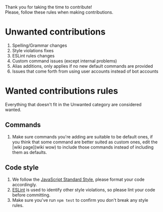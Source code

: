 Thank you for taking the time to contribute!   
Please, follow these rules when making contributions.

# Unwanted contributions
1. Spelling/Grammar changes
2. Style violations fixes
3. ESLint rules changes
4. Custom command issues (except internal problems)
5. Alias additions, only applies if no new default commands are provided
6. Issues that come forth from using user accounts instead of bot accounts

# Wanted contributions rules
Everything that doesn't fit in the Unwanted category are considered wanted.
## Commands
1. Make sure commands you're adding are suitable to be default ones, if you think that some command are better suited as custom ones, edit the [wiki page](wiki wow) to include those commands instead of including them as defaults.

## Code style
1. We follow the [JavaScript Standard Style](https://github.com/feross/standard), please format your code accordingly.
2. [ESLint](http://eslint.org/) is used to identify other style violations, so please lint your code before committing.
3. Make sure you've run `npm test` to confirm you don't break any style rules.
